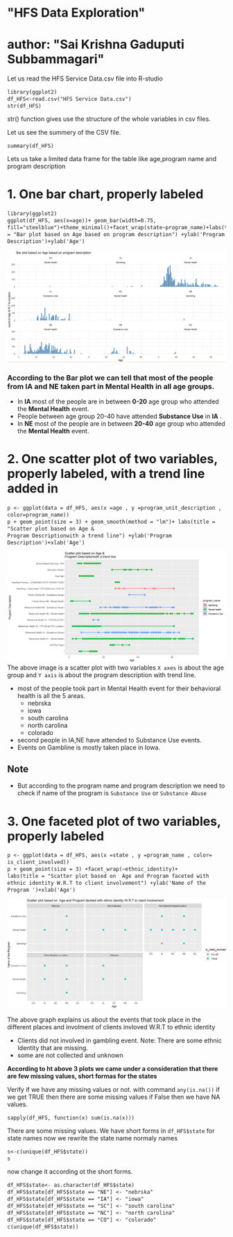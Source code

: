 

# "HFS Data Exploration"
# author: "Sai Krishna Gaduputi Subbammagari"



Let us read the HFS Service Data.csv file into R-studio

```{r}
library(ggplot2)
df_HFS<-read.csv("HFS Service Data.csv")
str(df_HFS)
```
str() function gives use the structure of the whole variables in csv files.

Let us see the summery of the CSV file.
```{r}
summary(df_HFS)
```


Lets us take a limited data frame for the table like age,program name and program description
#  1. One bar chart, properly labeled

```{r }
library(ggplot2)
ggplot(df_HFS, aes(x=age))+ geom_bar(width=0.75, fill="steelblue")+theme_minimal()+facet_wrap(state~program_name)+labs(title = "Bar plot based on Age based on program description") +ylab('Program Description')+ylab('Age')
```
![Bar Plot](https://github.com/saikrishnags05/Data-to-Decisions/blob/main/Data%20Exploration/plots/barplot_1.PNG)

### According to the Bar plot we can tell that most of the people from IA and NE taken part in Mental Health in all age groups.
* In **IA** most of the people are in between **0-20** age group who attended the **Mental Health** event.
* People between age group 20-40 have attended **Substance Use** in **IA** .
* In **NE** most of the people are in between **20-40** age group who attended the **Mental Health** event.



# 2. One scatter plot of two variables, properly labeled, with a trend line added in
```{r }
p <- ggplot(data = df_HFS, aes(x =age , y =program_unit_description , color=program_name)) 
p + geom_point(size = 3) + geom_smooth(method = "lm")+ labs(title = "Scatter plot based on Age &
Program Descriptionwith a trend line") +ylab('Program Description')+xlab('Age')
```
![Scattor Plot](https://github.com/saikrishnags05/Data-to-Decisions/blob/main/Data%20Exploration/plots/Q2.PNG)
The above image is a scatter plot with two variables `X axes` is about the age group and `Y axis` is about the program description
with trend line.
* most of the people took part in Mental Health event for their behavioral health is all the 5 areas.
	* nebrska 
	* iowa
	* south carolina
	* north carolina
	* colorado
* second people in IA,NE have attended to Substance Use events.
* Events on Gambline is mostly taken place in Iowa.
## Note
* But according to the program name and program description we need to check if name of the program is `Substance Use` or `Substance Abuse`

# 3. One faceted plot of two variables, properly labeled

```{r  out.height= '100%' }
p <- ggplot(data = df_HFS, aes(x =state , y =program_name , color= is_client_involved)) 
p + geom_point(size = 3) +facet_wrap(~ethnic_identity)+
labs(title = "Scatter plot based on  Age and Program faceted with ethnic identity W.R.T to client involvement") +ylab('Name of the Program ')+xlab('Age')
```

![Faceted Plot](https://github.com/saikrishnags05/Data-to-Decisions/blob/main/Data%20Exploration/plots/Q3.PNG)


The above graph explains us about the events that took place in the different places and involment of clients  invloved W.R.T to 
ethnic identity
* Clients did not involved in gambling event. 
Note: 
There are some ethnic Identity that are missing.
* some are  not collected and unknown


**According to ht above 3 plots we came under a consideration that there are few missing values, short formas for the states**

Verify if we have any missing values or not.
with command `any(is.na())` if we get TRUE then there are some missing values if 
False then we have NA values.

```{r}
sapply(df_HFS, function(x) sum(is.na(x)))
```
There are some missing values.
We have  short forms in `df_HFS$state` for state names now we rewrite the state name normaly
names
```{r}
s<-c(unique(df_HFS$state))
s
```
now change it according ot the short forms.

```{r}
df_HFS$state<- as.character(df_HFS$state)
df_HFS$state[df_HFS$state == "NE"] <- "nebrska"
df_HFS$state[df_HFS$state == "IA"] <- "iowa"
df_HFS$state[df_HFS$state == "SC"] <- "south carolina"
df_HFS$state[df_HFS$state == "NC"] <- "north carolina"
df_HFS$state[df_HFS$state == "CO"] <- "colorado"
c(unique(df_HFS$state))
```
